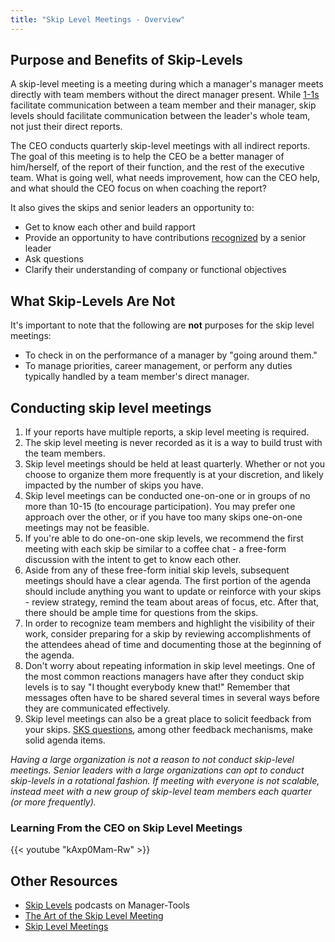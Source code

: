 ```yaml
---
title: "Skip Level Meetings - Overview"
---
```


## Purpose and Benefits of Skip-Levels

A skip-level meeting is a meeting during which a manager's manager meets directly with team members without the direct manager present. While [1-1s](/handbook/leadership/1-1) facilitate communication between a team
member and their manager, skip levels should facilitate communication between the leader's whole team, not just their direct
reports.

The CEO conducts quarterly skip-level meetings with all indirect reports. The goal of this meeting is to help the CEO be a better manager of him/herself, of the report of their function, and the rest of the executive team. What is going well, what needs improvement, how can the CEO help, and what should the CEO focus on when coaching the report?

It also gives the skips and senior leaders an opportunity to:

- Get to know each other and build rapport
- Provide an opportunity to have contributions [recognized](/handbook/people-group/guidance-on-feedback/#recognition) by a senior leader
- Ask questions
- Clarify their understanding of company or functional objectives

## What Skip-Levels Are Not

It's important to note that the following are **not** purposes for the
skip level meetings:

- To check in on the performance of a manager by "going around them."
- To manage priorities, career management, or perform any duties typically
  handled by a team member's direct manager.

## Conducting skip level meetings

1. If your reports have multiple reports, a skip level meeting is required.
1. The skip level meeting is never recorded as it is a way to build trust with the team members.
1. Skip level meetings should be held at least quarterly. Whether or not you
   choose to organize them more frequently is at your discretion, and likely
   impacted by the number of skips you have.
1. Skip level meetings can be conducted one-on-one or in groups of no more than
   10-15 (to encourage participation). You may prefer one approach over the
   other, or if you have too many skips one-on-one meetings may not be feasible.
1. If you're able to do one-on-one skip levels, we recommend the first meeting
   with each skip be similar to a coffee chat - a free-form discussion with the
   intent to get to know each other.
1. Aside from any of these free-form initial skip levels, subsequent meetings
   should have a clear agenda. The first portion of the agenda should include
   anything you want to update or reinforce with your skips - review strategy,
   remind the team about areas of focus, etc. After that, there should be ample
   time for questions from the skips.
1. In order to recognize team members and highlight the visibility of their work, consider preparing for a skip by reviewing accomplishments of the attendees ahead of time and documenting those at the beginning of the agenda.
1. Don't worry about repeating information in skip level meetings. One of the
   most common reactions managers have after they conduct skip levels is to say
   "I thought everybody knew that!" Remember that messages often have to be
   shared several times in several ways before they are communicated
   effectively.
1. Skip level meetings can also be a great place to solicit feedback from your
   skips. [SKS questions](https://en.wikipedia.org/wiki/SKS_process), among
   other feedback mechanisms, make solid agenda items.

*Having a large organization is not a reason to not conduct skip-level meetings. Senior leaders with a large organizations can opt to conduct skip-levels in a rotational fashion. If meeting with everyone is not scalable, instead meet with a new group of skip-level team members each quarter (or more frequently).*

### Learning From the CEO on Skip Level Meetings

{{< youtube "kAxp0Mam-Rw" >}}

## Other Resources

- [Skip Levels](https://www.manager-tools.com/2006/04/skip-levels) podcasts on Manager-Tools
- [The Art of the Skip Level Meeting](https://www.linkedin.com/pulse/art-skip-level-meeting-scott-boulton%2C-chrp-5948801065834024960/)
- [Skip Level Meetings](/handbook/engineering/devops/dev/create/engineers/skip-level/)
